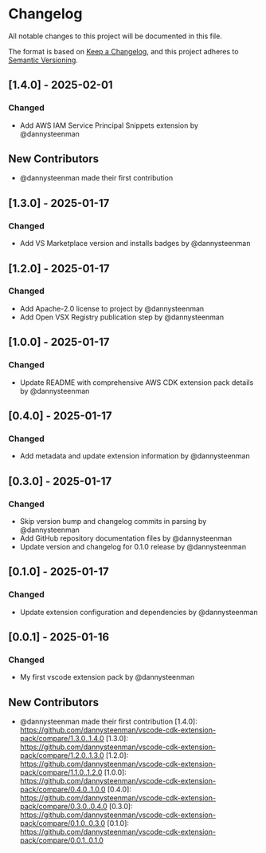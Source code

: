 # Changelog

All notable changes to this project will be documented in this file.

The format is based on [Keep a Changelog](https://keepachangelog.com/en/1.0.0/),
and this project adheres to [Semantic Versioning](https://semver.org/spec/v2.0.0.html).

## [1.4.0] - 2025-02-01

### Changed
- Add AWS IAM Service Principal Snippets extension by @dannysteenman

## New Contributors
* @dannysteenman made their first contribution
## [1.3.0] - 2025-01-17

### Changed
- Add VS Marketplace version and installs badges by @dannysteenman

## [1.2.0] - 2025-01-17

### Changed
- Add Apache-2.0 license to project by @dannysteenman
- Add Open VSX Registry publication step by @dannysteenman

## [1.0.0] - 2025-01-17

### Changed
- Update README with comprehensive AWS CDK extension pack details by @dannysteenman

## [0.4.0] - 2025-01-17

### Changed
- Add metadata and update extension information by @dannysteenman

## [0.3.0] - 2025-01-17

### Changed
- Skip version bump and changelog commits in parsing by @dannysteenman
- Add GitHub repository documentation files by @dannysteenman
- Update version and changelog for 0.1.0 release by @dannysteenman

## [0.1.0] - 2025-01-17

### Changed
- Update extension configuration and dependencies by @dannysteenman

## [0.0.1] - 2025-01-16

### Changed
- My first vscode extension pack by @dannysteenman

## New Contributors
* @dannysteenman made their first contribution
[1.4.0]: https://github.com/dannysteenman/vscode-cdk-extension-pack/compare/1.3.0..1.4.0
[1.3.0]: https://github.com/dannysteenman/vscode-cdk-extension-pack/compare/1.2.0..1.3.0
[1.2.0]: https://github.com/dannysteenman/vscode-cdk-extension-pack/compare/1.1.0..1.2.0
[1.0.0]: https://github.com/dannysteenman/vscode-cdk-extension-pack/compare/0.4.0..1.0.0
[0.4.0]: https://github.com/dannysteenman/vscode-cdk-extension-pack/compare/0.3.0..0.4.0
[0.3.0]: https://github.com/dannysteenman/vscode-cdk-extension-pack/compare/0.1.0..0.3.0
[0.1.0]: https://github.com/dannysteenman/vscode-cdk-extension-pack/compare/0.0.1..0.1.0

<!-- generated by git-cliff -->
